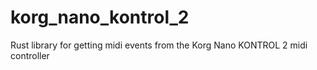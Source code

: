 # korg_nano_kontrol_2
Rust library for getting midi events from the Korg Nano KONTROL 2 midi controller
